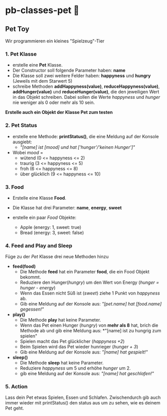 # pb-classes-pet :fox_face: 

## Pet Toy
Wir programmieren ein kleines "Spielzeug"-Tier

### 1. Pet Klasse
* erstelle eine **Pet** Klasse.
* Der Constructor soll folgende Parameter haben: **name**
* Die Klasse soll zwei weitere Felder haben: **happyness** und **hungry** (Jeweils mit dem Starwert 5)
* schreibe Methoden **addHappyness(value)**, **reduceHappyness(value)**, **addHunger(value)** und **reduceHunger(value)**, die den jeweiligen Wert
in das Objekt schreiben. Dabei sollen die Werte *happyness* und *hunger* nie weniger als 0 oder mehr als 10 sein. 

**Erstelle auch ein Objekt der Klasse Pet zum testen**
### 2. Pet Status
* erstelle ene Methode: **printStatus()**, die eine Meldung auf der Konsole ausgiebt:
    * *"[name] ist [mood] und hat ['hunger'/'keinen Hunger']"*
* Wobei *mood* =
    * wütend (0 <= happyness <= 2)
    * traurig (3 <= happyness <= 5)
    * froh (6 <= happyness <= 8)
    * über glücklich (9 <= happyness <= 10)

### 3. Food
* Erstelle eine Klasse **Food**.
* Die Klasse hat drei Parameter: **name**, **energy**, **sweet**

* erstelle ein paar *Food* Objekte: 
    * Apple (energy: 1, sweet: true)
    * Bread (energy: 3, sweet: false)

### 4. Feed and Play and Sleep
Füge zu der *Pet* Klasse drei neue Methoden hinzu
* **feed(food)**
    * Die Methode **feed** hat ein Parameter **food**, die ein Food Objekt bekommt.
    * Reduziere den Hunger(*hungry*) um den Wert von Energy (*hunger = hunger - energy*)
    * Wenn das Essen nicht Süß ist (*sweet*) ziehe 1 Punkt von *happyness* ab.
    * Gib eine Meldung auf der Konsole aus: *"[pet.name] hat [food.name] gegessen!"*
* **play()**
    * Die Methode **play** hat keine Parameter.
    * Wenn das Pet einen Hunger (*hungry*) von **mehr als 8** hat, brich die Methode ab und gib eine Meldung aus: *"[name] ist zu hungrig zum spielen"
    * Spielen macht das Pet glücklicher (*happyness +2*)
    * Beim Spielen wird das Pet wieder hunrieger (*hunger + 3*)
    * Gib eine Meldung auf der Konsole aus: *"[name] hat gespielt!"*
* **sleep()**
    * Die Methode **sleep** hat keine Parameter.
    * Reduziere *happyness* um 5 und erhöhe *hunger* um 2.
    * gib eine Meldung auf der Konsole aus: *"[name] hat geschlafen!"*

### 5. Action
Lass dein Pet etwas Spielen, Essen und Schlafen. 
Zwischendurch gib auch immer wieder mit printStatus() den status aus um zu sehen, wie es deinem Pet geht.
